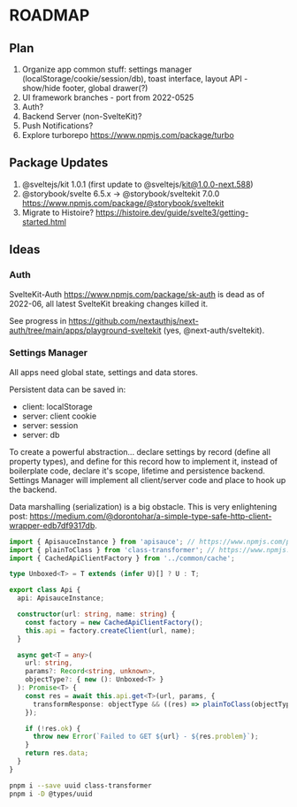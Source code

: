 # ROADMAP

## Plan

1. Organize app common stuff: settings manager (localStorage/cookie/session/db), toast interface, layout API - show/hide footer, global drawer(?)
2. UI framework branches - port from 2022-0525
3. Auth?
4. Backend Server (non-SvelteKit)?
5. Push Notifications?
6. Explore turborepo <https://www.npmjs.com/package/turbo>

## Package Updates

1. @sveltejs/kit 1.0.1 (first update to @sveltejs/kit@1.0.0-next.588)
2. @storybook/svelte 6.5.x -> @storybook/sveltekit 7.0.0 <https://www.npmjs.com/package/@storybook/sveltekit>
3. Migrate to Histoire? <https://histoire.dev/guide/svelte3/getting-started.html>

## Ideas

### Auth

SvelteKit-Auth <https://www.npmjs.com/package/sk-auth> is dead as of 2022-06, all latest SvelteKit breaking changes killed it.

See progress in <https://github.com/nextauthjs/next-auth/tree/main/apps/playground-sveltekit> (yes, @next-auth/sveltekit).

### Settings Manager

All apps need global state, settings and data stores.

Persistent data can be saved in:

- client: localStorage
- server: client cookie
- server: session
- server: db

To create a powerful abstraction... declare settings by record (define all property types), and define for this record how to implement it, instead of boilerplate code, declare it's scope, lifetime and persistence backend. Settings Manager will implement all client/server code and place to hook up the backend.

Data marshalling (serialization) is a big obstacle. This is very enlightening post: <https://medium.com/@dorontohar/a-simple-type-safe-http-client-wrapper-edb7df9317db>.

```ts
import { ApisauceInstance } from 'apisauce'; // https://www.npmjs.com/package/apisauce
import { plainToClass } from 'class-transformer'; // https://www.npmjs.com/package/class-transformer
import { CachedApiClientFactory } from '../common/cache';

type Unboxed<T> = T extends (infer U)[] ? U : T;

export class Api {
  api: ApisauceInstance;

  constructor(url: string, name: string) {
    const factory = new CachedApiClientFactory();
    this.api = factory.createClient(url, name);
  }

  async get<T = any>(
    url: string,
    params?: Record<string, unknown>,
    objectType?: { new (): Unboxed<T> }
  ): Promise<T> {
    const res = await this.api.get<T>(url, params, {
      transformResponse: objectType && ((res) => plainToClass(objectType, res))
    });

    if (!res.ok) {
      throw new Error(`Failed to GET ${url} - ${res.problem}`);
    }
    return res.data;
  }
}
```

```bash
pnpm i --save uuid class-transformer
pnpm i -D @types/uuid
```
